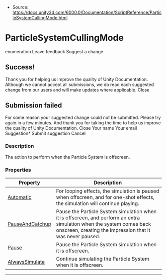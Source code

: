 * Source: https://docs.unity3d.com/6000.0/Documentation/ScriptReference/ParticleSystemCullingMode.html

# ParticleSystemCullingMode
enumeration
Leave feedback
Suggest a change
## Success!
Thank you for helping us improve the quality of Unity Documentation. Although we cannot accept all submissions, we do read each suggested change from our users and will make updates where applicable.
Close
## Submission failed
For some reason your suggested change could not be submitted. Please <a>try again</a> in a few minutes. And thank you for taking the time to help us improve the quality of Unity Documentation.
Close
Your name Your email Suggestion* Submit suggestion
Cancel
### Description
The action to perform when the Particle System is offscreen.
### Properties
Property | Description  
---|---  
[Automatic](https://docs.unity3d.com/6000.0/Documentation/ScriptReference/ParticleSystemCullingMode.Automatic.html) | For looping effects, the simulation is paused when offscreen, and for one-shot effects, the simulation will continue playing.  
[PauseAndCatchup](https://docs.unity3d.com/6000.0/Documentation/ScriptReference/ParticleSystemCullingMode.PauseAndCatchup.html) | Pause the Particle System simulation when it is offscreen, and perform an extra simulation when the system comes back onscreen, creating the impression that it was never paused.  
[Pause](https://docs.unity3d.com/6000.0/Documentation/ScriptReference/ParticleSystemCullingMode.Pause.html) | Pause the Particle System simulation when it is offscreen.  
[AlwaysSimulate](https://docs.unity3d.com/6000.0/Documentation/ScriptReference/ParticleSystemCullingMode.AlwaysSimulate.html) | Continue simulating the Particle System when it is offscreen.  
* * *
